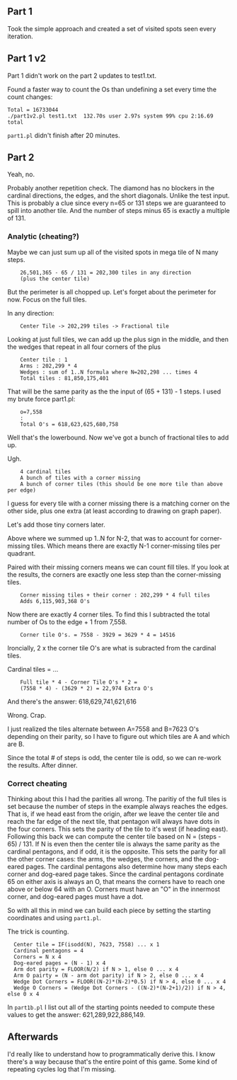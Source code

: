 ## Part 1

Took the simple approach and created a set of visited spots seen every 
iteration.

## Part 1 v2

Part 1 didn't work on the part 2 updates to test1.txt.

Found a faster way to count the Os than undefining a set every time the
count changes:

```
Total = 16733044
./part1v2.pl test1.txt  132.70s user 2.97s system 99% cpu 2:16.69 total
```

`part1.pl` didn't finish after 20 minutes.

## Part 2

Yeah, no.

Probably another repetition check. The diamond has no blockers in the cardinal
directions, the edges, and the short diagonals. Unlike the test input. This
is probably a clue since every n=65 or 131 steps we are guaranteed to spill
into another tile. And the number of steps minus 65 is exactly a multiple
of 131.

### Analytic (cheating?)

Maybe we can just sum up all of the visited spots in mega tile of N many
steps.

```
    26,501,365 - 65 / 131 = 202,300 tiles in any direction
    (plus the center tile)
```

But the perimeter is all chopped up. Let's forget about the perimeter for now.
Focus on the full tiles.

In any direction:

```
    Center Tile -> 202,299 tiles -> Fractional tile
```

Looking at just full tiles, we can add up the plus sign in the middle, and
then the wedges that repeat in all four corners of the plus

```
    Center tile : 1
    Arms : 202,299 * 4
    Wedges : sum of 1..N formula where N=202,298 ... times 4
    Total tiles : 81,850,175,401
``` 

That will be the same parity as the the input of (65 + 131) - 1 steps. I used my
brute force part1.pl:

```
    o=7,558
    :
    Total O's = 618,623,625,680,758
```

Well that's the lowerbound. Now we've got a bunch of fractional tiles to add up.

Ugh.

```
    4 cardinal tiles
    A bunch of tiles with a corner missing 
    A bunch of corner tiles (this should be one more tile than above per edge)
```

I guess for every tile with a corner missing there is a matching corner on
the other side, plus one extra (at least according to drawing on graph paper).

Let's add those tiny corners later.

Above where we summed up 1..N for N-2, that was to account for corner-missing
tiles. Which means there are exactly N-1 corner-missing tiles per quadrant.

Paired with their missing corners means we can count fill tiles. If you look
at the results, the corners are exactly one less step than the corner-missing
tiles.

```
    Corner missing tiles + their corner : 202,299 * 4 full tiles
    Adds 6,115,903,368 O's

```

Now there are exactly 4 corner tiles. To find this I subtracted the total
number of Os to the edge + 1 from 7,558.

```
    Corner tile O's. = 7558 - 3929 = 3629 * 4 = 14516
```

Ironcially, 2 x the corner tile O's are what is subracted from the cardinal
tiles.

Cardinal tiles = ...

```
    Full tile * 4 - Corner Tile O's * 2 =
    (7558 * 4) - (3629 * 2) = 22,974 Extra O's 
```

And there's the answer: 618,629,741,621,616

Wrong. Crap.

I just realized the tiles alternate between A=7558 and B=7623 O's depending
on their parity, so I have to figure out which tiles are A and which are B.

Since the total # of steps is odd, the center tile is odd, so we can re-work
the results. After dinner.


### Correct cheating

Thinking about this I had the parities all wrong. The paritiy of the full
tiles is set because the number of steps in the example always reaches the
edges. That is, if we head east from the origin, after we leave the center
tile and reach the far edge of the next tile, that pentagon will always have
dots in the four corners. This sets the parity of the tile to it's west (if
heading east). Following this back we can compute the center tile based on
N = (steps - 65) / 131. If N is even then the center tile is always the same
parity as the cardinal pentagons, and if odd, it is the opposite. This sets
the parity for all the other corner cases: the arms, the wedges, the corners,
and the dog-eared pages. The cardinal pentagons also determine how many steps
each corner and dog-eared page takes. Since the cardinal pentagons cordinate
65 on either axis is always an O, that means the corners have to reach one
above or below 64 with an O. Corners must have an "O" in the innermost corner,
and dog-eared pages must have a dot.

So with all this in mind we can build each piece by setting the starting 
coordinates and using `part1.pl`.

The trick is counting.
```
  Center tile = IF(isodd(N), 7623, 7558) ... x 1
  Cardinal pentagons = 4
  Corners = N x 4
  Dog-eared pages = (N - 1) x 4
  Arm dot parity = FLOOR(N/2) if N > 1, else 0 ... x 4
  Arm O pairty = (N - arm dot parity) if N > 2, else 0 ... x 4
  Wedge Dot Corners = FLOOR((N-2)*(N-2)*0.5) if N > 4, else 0 ... x 4
  Wedge O Corners = (Wedge Dot Corners - ((N-2)*(N-2+1)/2)) if N > 4, else 0 x 4
```

In `part1b.pl` I list out all of the starting points needed to compute these
values to get the answer: 621,289,922,886,149.

## Afterwards

I'd really like to understand how to programmatically derive this. I know
there's a way because that's the entire point of this game. Some kind of 
repeating cycles log that I'm missing.
